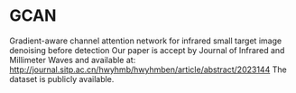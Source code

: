 # GCAN
Gradient-aware channel attention network for infrared small target image denoising before detection
Our paper is accept by Journal of Infrared and Millimeter Waves and available at: http://journal.sitp.ac.cn/hwyhmb/hwyhmben/article/abstract/2023144
The dataset is publicly available.
